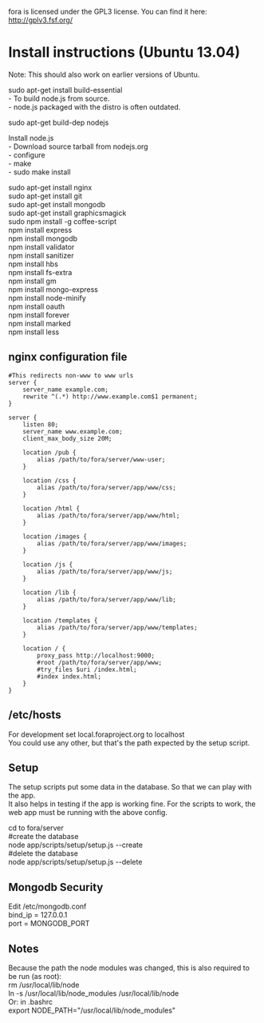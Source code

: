 fora is licensed under the GPL3 license.
You can find it here: http://gplv3.fsf.org/

Install instructions (Ubuntu 13.04)
===================================
Note: This should also work on earlier versions of Ubuntu.

sudo apt-get install build-essential  
    - To build node.js from source.  
    - node.js packaged with the distro is often outdated.  
    
sudo apt-get build-dep nodejs  
    
Install node.js  
    - Download source tarball from nodejs.org  
    - configure  
    - make  
    - sudo make install  

sudo apt-get install nginx  
sudo apt-get install git  
sudo apt-get install mongodb  
sudo apt-get install graphicsmagick  
sudo npm install -g coffee-script  
npm install express  
npm install mongodb  
npm install validator  
npm install sanitizer  
npm install hbs  
npm install fs-extra  
npm install gm  
npm install mongo-express  
npm install node-minify  
npm install oauth  
npm install forever  
npm install marked  
npm install less  

nginx configuration file
------------------------

```
#This redirects non-www to www urls
server {
    server_name example.com;
    rewrite ^(.*) http://www.example.com$1 permanent;
}

server {
    listen 80;
    server_name www.example.com;
    client_max_body_size 20M;

    location /pub {
        alias /path/to/fora/server/www-user;
    }

    location /css {
        alias /path/to/fora/server/app/www/css;
    }

    location /html {
        alias /path/to/fora/server/app/www/html;
    }

    location /images {
        alias /path/to/fora/server/app/www/images;
    }

    location /js {
        alias /path/to/fora/server/app/www/js;
    }

    location /lib {
        alias /path/to/fora/server/app/www/lib;
    }

    location /templates {
        alias /path/to/fora/server/app/www/templates;
    }

    location / {
        proxy_pass http://localhost:9000;
        #root /path/to/fora/server/app/www;
        #try_files $uri /index.html;
        #index index.html;
    }
}                         
```      


/etc/hosts
----------
For development set local.foraproject.org to localhost  
You could use any other, but that's the path expected by the setup script.  


Setup
-----
The setup scripts put some data in the database. So that we can play with the app.  
It also helps in testing if the app is working fine. For the scripts to work, the web app must be running with the above config.  

cd to fora/server  
#create the database  
node app/scripts/setup/setup.js --create  
#delete the database  
node app/scripts/setup/setup.js --delete  


Mongodb Security
----------------
Edit /etc/mongodb.conf  
bind_ip = 127.0.0.1  
port = MONGODB_PORT  

Notes
-----
Because the path the node modules was changed, this is also required to be run (as root):  
rm /usr/local/lib/node  
ln -s /usr/local/lib/node_modules /usr/local/lib/node  
Or: in .bashrc  
export NODE_PATH="/usr/local/lib/node_modules"  



